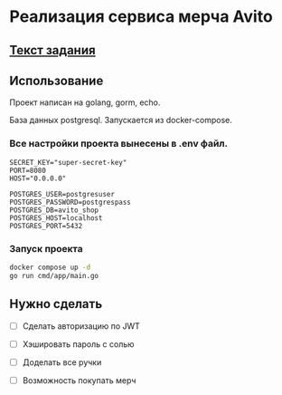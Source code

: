 # Реализация сервиса мерча Avito

## [Текст задания](https://github.com/avito-tech/tech-internship/blob/9459e8244ac43dd5b29f25207a473fc7c84e6ac5/Tech%20Internships/Backend/Backend-trainee-assignment-winter-2025/Backend-trainee-assignment-winter-2025.md)

## Использование

Проект написан на golang, gorm, echo.

База данных postgresql. Запускается из docker-compose.

### Все настройки проекта вынесены в .env файл.
```
SECRET_KEY="super-secret-key"
PORT=8080
HOST="0.0.0.0"

POSTGRES_USER=postgresuser
POSTGRES_PASSWORD=postgrespass
POSTGRES_DB=avito_shop
POSTGRES_HOST=localhost
POSTGRES_PORT=5432
```

### Запуск проекта

```bash
docker compose up -d
go run cmd/app/main.go
```

## Нужно сделать
- [ ] Сделать авторизацию по JWT
- [ ] Хэшировать пароль с солью
- [ ] Доделать все ручки
- [ ] Возможность покупать мерч

